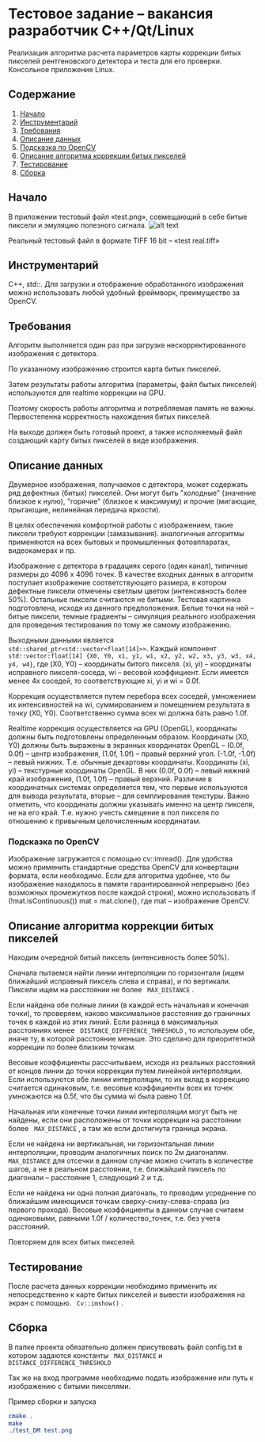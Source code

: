 # Тестовое задание – вакансия разработчик C++/Qt/Linux

Реализация алгоритма расчета параметров карты коррекции битых пикселей рентгеновского детектора и теста для его проверки. Консольное приложение Linux.


## Содержание
1. [Начало](#Начало)
2. [Инструментарий](#Инструментарий)
3. [Требования](#Требования)
4. [Описание данных](#Описание-данных)
5. [Подсказка по OpenCV](#Подсказка-по-OpenCV)
6. [Описание алгоритма коррекции битых пикселей](#Описание-алгоритма-коррекции-битых-пикселей)
7. [Тестирование](#Тестирование)
8. [Сборка](#Сборка)

## Начало
В приложении тестовый файл «test.png», совмещающий в себе битые пиксели и эмуляцию полезного сигнала.
![alt text][logo]

[logo]:https://i.imgur.com/5Ktwuv0.png "View in the Editor"
Реальный тестовый файл в формате TIFF 16 bit – «test real.tiff»

## Инструментарий
C++, std::. Для загрузки и отображение обработанного изображения можно использовать любой удобный фреймворк, преимущество за OpenCV.

## Требования

Алгоритм выполняется один раз при загрузке нескорректированного изображения с детектора.

По указанному изображению строится карта битых пикселей.

Затем результаты работы алгоритма (параметры, файл бытых пикселей) используются для realtime коррекции на GPU. 

Поэтому скорость работы алгоритма и потребляемая память не важны. Первостепенна корректность нахождения битых пикселей.

На выходе должен быть готовый проект, а также исполняемый файл создающий карту битых пикселей в виде изображения.


## Описание данных

Двумерное изображения, получаемое с детектора, может содержать ряд дефектных (битых) пикселей. Они могут быть "холодные" (значение близкое к нулю), "горячие" (близкое к максимуму) и прочие (мигающие, прыгающие, нелинейная передача яркости).

В целях обеспечения комфортной работы с изображением, такие пиксели требуют коррекции (замазывания). аналогичные алгоритмы применяются на всех бытовых и промышленных фотоаппаратах, видеокамерах и пр.

Изображение с детектора в градациях серого (один канал), типичные размеры до 4096 х 4096 точек. В качестве входных данных в алгоритм поступает изображение соответствующего размера, в котором дефектные пиксели отмечены светлым цветом (интенсивность более 50%). Остальные пиксели считаются не битыми. Тестовая картинка подготовлена, исходя из данного предположения. Белые точки на ней – битые пиксели, темные градиенты – симуляция реального изображения для проведения тестирования по тому же самому изображению.

Выходными данными является ``` std::shared_ptr<std::vector<float[14]>>```. Каждый компонент ``` std::vector:float[14] {X0, Y0, x1, y1, w1, x2, y2, w2, x3, y3, w3, x4, y4, w4}```,
где (X0, Y0) – координаты битого пикселя. (xi, yi) – координаты исправного пикселя-соседа, wi – весовой коэффициент. Если имеется менее 4х соседей, то соответствующие xi, yi и wi = 0.0f.

Коррекция осуществляется путем перебора всех соседей, умножением их интенсивностей на wi, суммированием и помещением результата в точку (X0, Y0). Соответственно сумма всех wi должна бать равно 1.0f.

Realtime коррекция осуществляется на GPU (OpenGL), координаты должны быть подготовлены определенным образом. Координаты (X0, Y0) должны быть выражены в экранных координатах OpenGL – (0.0f, 0.0f) – центр изображения, (1.0f, 1.0f) – правый верхний угол. (-1.0f, -1.0f) – левый нижних. Т.е. обычные декартовы координаты. Координаты (xi, yi) – текстурные координаты OpenGL. В них (0.0f, 0.0f) – левый нижний край изображения, (1.0f, 1.0f) – правый верхний. Различие в координатных системах определяется тем, что первые используются для вывода результата, вторые – для семплирования текстуры. Важно отметить, что координаты должны указывать именно на центр пикселя, не на его край. Т.е. нужно учесть смещение в пол пикселя по отношению к привычным целочисленным координатам.

### Подсказка по OpenCV

Изображение загружается с помощью cv::imread(). Для удобства можно применить стандартные средства OpenCV для конвертации формата, если необходимо. Если для алгоритма удобнее, что бы изображение находилось в памяти гарантированной непрерывно (без возможных промежутков после каждой строки), можно использовать if (!mat.isContinuous()) mat = mat.clone(), где mat – изображение OpenCV.


## Описание алгоритма коррекции битых пикселей
Находим очередной битый пиксель (интенсивность более 50%).

Сначала пытаемся найти линии интерполяции по горизонтали (ищем ближайший исправный пиксель слева и справа), и по вертикали. Пиксели ищем на расстоянии не более ``` MAX_DISTANCE``` .

Если найдена обе полные линии (в каждой есть начальная и конечная точки), то проверяем, каково максимальное расстояние до граничных точек в каждой из этих линий. Если разница в максимальных расстояниях менее ``` DISTANCE_DIFFERENCE_THRESHOLD``` , то используем обе, иначе ту, в которой расстояние меньше. Это сделано для приоритетной коррекции по более близким точкам.

Весовые коэффициенты рассчитываем, исходя из реальных расстояний от концов линии до точки коррекции путем линейной интерполяции. Если используются обе линии интерполяции, то их вклад в коррекцию считается одинаковым, т.е. весовые коэффициенты всех их точек умножаются на 0.5f, что бы сумма wi была равно 1.0f.

Начальная или конечные точки линии интерполяции могут быть не найдены, если они расположены от точки коррекции на расстоянии более ``` MAX_DISTANCE``` , а там же если достигнута граница экрана.

Если не найдена ни вертикальная, ни горизонтальная линии интерполяции, проводим аналогичных поиск по 2м диагоналям. ``` MAX_DISTANCE```  для отсечки в данном случае можно считать в количестве шагов, а не в реальном расстоянии, т.е. ближайший пиксель по диагонали – расстояние 1, следующий 2 и т.д.

Если не найдена ни одна полная диагональ, то проводим усреднение по ближайшим имеющимся точкам сверху-снизу-слева-справа (из первого прохода). Весовые коэффициенты в данном случае считаем одинаковыми, равными 1.0f / количество_точек, т.е. без учета расстояний.

Повторяем для всех битых пикселей.


## Тестирование

После расчета данных коррекции необходимо применить их непосредственно к карте битых пикселей и вывести изображения на экран с помощью. ``` Cv::imshow()``` .

## Сборка
В папке проекта обязательно должен присутвовать файл config.txt в котором задаются константы  ``` MAX_DISTANCE```  и  ``` DISTANCE_DIFFERENCE_THRESHOLD ```

Так же на вход программе необходимо подать изображение или путь к изображению с битыми пикселями.


Пример сборки и запуска
```cmake
cmake .
make
./test_DM test.png
```
